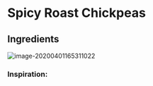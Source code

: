# Spicy Roast Chickpeas

## Ingredients

![image-20200401165311022](../.gitbook/assets/image-20200401165311022.png)

### Inspiration:

